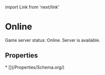 import Link from 'next/link'

# Online

Game server status: Online. Server is available.

## Properties

<Grid>
* [](/Properties/Schema.org/)

</Grid>


